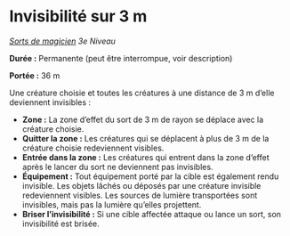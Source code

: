 # Invisibilité sur 3 m


*[Sorts de magicien](../Sorts_de_magicien.md) 3e Niveau*

**Durée :** Permanente (peut être interrompue, voir description)

**Portée :** 36 m

Une créature choisie et toutes les créatures à une distance de 3 m
d’elle deviennent invisibles :

  - **Zone :** La zone d’effet du sort de 3 m de rayon se déplace avec
    la créature choisie.
  - **Quitter la zone :** Les créatures qui se déplacent à plus de 3 m
    de la créature choisie redeviennent visibles.
  - **Entrée dans la zone :** Les créatures qui entrent dans la zone
    d’effet après le lancer du sort ne deviennent pas invisibles.
  - **Équipement :** Tout équipement porté par la cible est également
    rendu invisible. Les objets lâchés ou déposés par une créature
    invisible redeviennent visibles. Les sources de lumière transportées
    sont invisibles, mais pas la lumière qu’elles projettent.
  - **Briser l’invisibilité :** Si une cible affectée attaque ou lance
    un sort, son invisibilité est brisée.